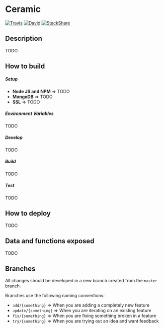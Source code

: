 # Ceramic
[![Travis]()](https://travis-ci.org/Axodoss/Ceramic.svg)
[![David]()](https://david-dm.org/Axodoss/Ceramic.svg)
[![StackShare](http://img.shields.io/badge/tech-stack-0690fa.svg?style=flat)](http://stackshare.io/Axodoss/ceramic)

## Description
TODO

## How to build
##### Setup
* **Node JS and NPM** => TODO
* **MongoDB** => TODO
* **SSL** => TODO

##### Environment Variables
TODO

##### Develop
TODO

##### Build
TODO

##### Test
TODO

## How to deploy
TODO

## Data and functions exposed
TODO

## Branches
All changes should be developed in a new branch created from the `master` branch.

Branches use the following naming conventions:
* `add/{something}` => When you are adding a completely new feature
* `update/{something}` => When you are iterating on an existing feature
* `fix/{something}` => When you are fixing something broken in a feature
* `try/{something}` => When you are trying out an idea and want feedback